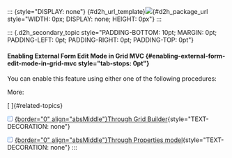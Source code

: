 ::: {style="DISPLAY: none"}
[](ms-xhelp:///?Id=d2h_url_template){#d2h_url_template}![](!package_url!){#d2h_package_url style="WIDTH: 0px; DISPLAY: none; HEIGHT: 0px"}
:::

::: {.d2h_secondary_topic style="PADDING-BOTTOM: 10pt; MARGIN: 0pt; PADDING-LEFT: 0pt; PADDING-RIGHT: 0pt; PADDING-TOP: 0pt"}
#### Enabling External Form Edit Mode in Grid MVC {#enabling-external-form-edit-mode-in-grid-mvc style="tab-stops: 0pt"}

You can enable this feature using either one of the following procedures:

More:

[ ]{#related-topics}

[![](button.gif){border="0" align="absMiddle"}Through Grid Builder](ms-xhelp:///?Id=5f400905-67d1-4b17-adf0-34ed1264f40a){style="TEXT-DECORATION: none"}

[![](button.gif){border="0" align="absMiddle"}Through Properties model](ms-xhelp:///?Id=09c7c9d3-a54d-4f98-80b7-2e9483e8ed39){style="TEXT-DECORATION: none"}
:::
